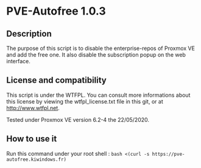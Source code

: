 # PVE-Autofree 1.0.3

## Description

The purpose of this script is to disable the enterprise-repos of Proxmox VE and add the
free one. It also disable the subscription popup on the web interface.

## License and compatibility

This script is under the WTFPL. You can consult more informations about this license by viewing the
wtfpl_license.txt file in this git, or at http://www.wtfpl.net.

Tested under Proxmox VE version 6.2-4 the 22/05/2020.

## How to use it

Run this command under your root shell : `bash <(curl -s https://pve-autofree.kiwindows.fr)`